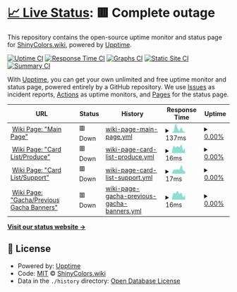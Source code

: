 # [📈 Live Status](https://status.shinycolors.wiki): <!--live status--> **🟥 Complete outage**

This repository contains the open-source uptime monitor and status page for [ShinyColors.wiki](https://shinycolors.wiki), powered by [Upptime](https://github.com/upptime/upptime).

[![Uptime CI](https://github.com/ShinyColorsWiki/Status/workflows/Uptime%20CI/badge.svg)](https://github.com/ShinyColorsWiki/Status/actions?query=workflow%3A%22Uptime+CI%22)
[![Response Time CI](https://github.com/ShinyColorsWiki/Status/workflows/Response%20Time%20CI/badge.svg)](https://github.com/ShinyColorsWiki/Status/actions?query=workflow%3A%22Response+Time+CI%22)
[![Graphs CI](https://github.com/ShinyColorsWiki/Status/workflows/Graphs%20CI/badge.svg)](https://github.com/ShinyColorsWiki/Status/actions?query=workflow%3A%22Graphs+CI%22)
[![Static Site CI](https://github.com/ShinyColorsWiki/Status/workflows/Static%20Site%20CI/badge.svg)](https://github.com/ShinyColorsWiki/Status/actions?query=workflow%3A%22Static+Site+CI%22)
[![Summary CI](https://github.com/ShinyColorsWiki/Status/workflows/Summary%20CI/badge.svg)](https://github.com/ShinyColorsWiki/Status/actions?query=workflow%3A%22Summary+CI%22)

With [Upptime](https://upptime.js.org), you can get your own unlimited and free uptime monitor and status page, powered entirely by a GitHub repository. We use [Issues](https://github.com/ShinyColorsWiki/Status/issues) as incident reports, [Actions](https://github.com/ShinyColorsWiki/Status/actions) as uptime monitors, and [Pages](https://status.shinycolors.wiki) for the status page.

<!--start: status pages-->
<!-- This summary is generated by Upptime (https://github.com/upptime/upptime) -->
<!-- Do not edit this manually, your changes will be overwritten -->
<!-- prettier-ignore -->
| URL | Status | History | Response Time | Uptime |
| --- | ------ | ------- | ------------- | ------ |
| <img alt="" src="https://favicons.githubusercontent.com/shinycolors.wiki" height="13"> [Wiki Page: "Main Page"](https://shinycolors.wiki/wiki/Main_Page) | 🟥 Down | [wiki-page-main-page.yml](https://github.com/ShinyColorsWiki/Status/commits/HEAD/history/wiki-page-main-page.yml) | <details><summary><img alt="Response time graph" src="./graphs/wiki-page-main-page/response-time-week.png" height="20"> 137ms</summary><br><a href="https://status.shinycolors.wiki/history/wiki-page-main-page"><img alt="Response time 418" src="https://img.shields.io/endpoint?url=https%3A%2F%2Fraw.githubusercontent.com%2FShinyColorsWiki%2FStatus%2FHEAD%2Fapi%2Fwiki-page-main-page%2Fresponse-time.json"></a><br><a href="https://status.shinycolors.wiki/history/wiki-page-main-page"><img alt="24-hour response time 44" src="https://img.shields.io/endpoint?url=https%3A%2F%2Fraw.githubusercontent.com%2FShinyColorsWiki%2FStatus%2FHEAD%2Fapi%2Fwiki-page-main-page%2Fresponse-time-day.json"></a><br><a href="https://status.shinycolors.wiki/history/wiki-page-main-page"><img alt="7-day response time 137" src="https://img.shields.io/endpoint?url=https%3A%2F%2Fraw.githubusercontent.com%2FShinyColorsWiki%2FStatus%2FHEAD%2Fapi%2Fwiki-page-main-page%2Fresponse-time-week.json"></a><br><a href="https://status.shinycolors.wiki/history/wiki-page-main-page"><img alt="30-day response time 132" src="https://img.shields.io/endpoint?url=https%3A%2F%2Fraw.githubusercontent.com%2FShinyColorsWiki%2FStatus%2FHEAD%2Fapi%2Fwiki-page-main-page%2Fresponse-time-month.json"></a><br><a href="https://status.shinycolors.wiki/history/wiki-page-main-page"><img alt="1-year response time 418" src="https://img.shields.io/endpoint?url=https%3A%2F%2Fraw.githubusercontent.com%2FShinyColorsWiki%2FStatus%2FHEAD%2Fapi%2Fwiki-page-main-page%2Fresponse-time-year.json"></a></details> | <details><summary><a href="https://status.shinycolors.wiki/history/wiki-page-main-page">0.00%</a></summary><a href="https://status.shinycolors.wiki/history/wiki-page-main-page"><img alt="All-time uptime 46.67%" src="https://img.shields.io/endpoint?url=https%3A%2F%2Fraw.githubusercontent.com%2FShinyColorsWiki%2FStatus%2FHEAD%2Fapi%2Fwiki-page-main-page%2Fuptime.json"></a><br><a href="https://status.shinycolors.wiki/history/wiki-page-main-page"><img alt="24-hour uptime 0.00%" src="https://img.shields.io/endpoint?url=https%3A%2F%2Fraw.githubusercontent.com%2FShinyColorsWiki%2FStatus%2FHEAD%2Fapi%2Fwiki-page-main-page%2Fuptime-day.json"></a><br><a href="https://status.shinycolors.wiki/history/wiki-page-main-page"><img alt="7-day uptime 0.00%" src="https://img.shields.io/endpoint?url=https%3A%2F%2Fraw.githubusercontent.com%2FShinyColorsWiki%2FStatus%2FHEAD%2Fapi%2Fwiki-page-main-page%2Fuptime-week.json"></a><br><a href="https://status.shinycolors.wiki/history/wiki-page-main-page"><img alt="30-day uptime 0.00%" src="https://img.shields.io/endpoint?url=https%3A%2F%2Fraw.githubusercontent.com%2FShinyColorsWiki%2FStatus%2FHEAD%2Fapi%2Fwiki-page-main-page%2Fuptime-month.json"></a><br><a href="https://status.shinycolors.wiki/history/wiki-page-main-page"><img alt="1-year uptime 46.67%" src="https://img.shields.io/endpoint?url=https%3A%2F%2Fraw.githubusercontent.com%2FShinyColorsWiki%2FStatus%2FHEAD%2Fapi%2Fwiki-page-main-page%2Fuptime-year.json"></a></details>
| <img alt="" src="https://favicons.githubusercontent.com/shinycolors.wiki" height="13"> [Wiki Page: "Card List/Produce"](https://shinycolors.wiki/wiki/Card_List/Produce) | 🟥 Down | [wiki-page-card-list-produce.yml](https://github.com/ShinyColorsWiki/Status/commits/HEAD/history/wiki-page-card-list-produce.yml) | <details><summary><img alt="Response time graph" src="./graphs/wiki-page-card-list-produce/response-time-week.png" height="20"> 16ms</summary><br><a href="https://status.shinycolors.wiki/history/wiki-page-card-list-produce"><img alt="Response time 250" src="https://img.shields.io/endpoint?url=https%3A%2F%2Fraw.githubusercontent.com%2FShinyColorsWiki%2FStatus%2FHEAD%2Fapi%2Fwiki-page-card-list-produce%2Fresponse-time.json"></a><br><a href="https://status.shinycolors.wiki/history/wiki-page-card-list-produce"><img alt="24-hour response time 13" src="https://img.shields.io/endpoint?url=https%3A%2F%2Fraw.githubusercontent.com%2FShinyColorsWiki%2FStatus%2FHEAD%2Fapi%2Fwiki-page-card-list-produce%2Fresponse-time-day.json"></a><br><a href="https://status.shinycolors.wiki/history/wiki-page-card-list-produce"><img alt="7-day response time 16" src="https://img.shields.io/endpoint?url=https%3A%2F%2Fraw.githubusercontent.com%2FShinyColorsWiki%2FStatus%2FHEAD%2Fapi%2Fwiki-page-card-list-produce%2Fresponse-time-week.json"></a><br><a href="https://status.shinycolors.wiki/history/wiki-page-card-list-produce"><img alt="30-day response time 18" src="https://img.shields.io/endpoint?url=https%3A%2F%2Fraw.githubusercontent.com%2FShinyColorsWiki%2FStatus%2FHEAD%2Fapi%2Fwiki-page-card-list-produce%2Fresponse-time-month.json"></a><br><a href="https://status.shinycolors.wiki/history/wiki-page-card-list-produce"><img alt="1-year response time 250" src="https://img.shields.io/endpoint?url=https%3A%2F%2Fraw.githubusercontent.com%2FShinyColorsWiki%2FStatus%2FHEAD%2Fapi%2Fwiki-page-card-list-produce%2Fresponse-time-year.json"></a></details> | <details><summary><a href="https://status.shinycolors.wiki/history/wiki-page-card-list-produce">0.00%</a></summary><a href="https://status.shinycolors.wiki/history/wiki-page-card-list-produce"><img alt="All-time uptime 46.66%" src="https://img.shields.io/endpoint?url=https%3A%2F%2Fraw.githubusercontent.com%2FShinyColorsWiki%2FStatus%2FHEAD%2Fapi%2Fwiki-page-card-list-produce%2Fuptime.json"></a><br><a href="https://status.shinycolors.wiki/history/wiki-page-card-list-produce"><img alt="24-hour uptime 0.00%" src="https://img.shields.io/endpoint?url=https%3A%2F%2Fraw.githubusercontent.com%2FShinyColorsWiki%2FStatus%2FHEAD%2Fapi%2Fwiki-page-card-list-produce%2Fuptime-day.json"></a><br><a href="https://status.shinycolors.wiki/history/wiki-page-card-list-produce"><img alt="7-day uptime 0.00%" src="https://img.shields.io/endpoint?url=https%3A%2F%2Fraw.githubusercontent.com%2FShinyColorsWiki%2FStatus%2FHEAD%2Fapi%2Fwiki-page-card-list-produce%2Fuptime-week.json"></a><br><a href="https://status.shinycolors.wiki/history/wiki-page-card-list-produce"><img alt="30-day uptime 0.00%" src="https://img.shields.io/endpoint?url=https%3A%2F%2Fraw.githubusercontent.com%2FShinyColorsWiki%2FStatus%2FHEAD%2Fapi%2Fwiki-page-card-list-produce%2Fuptime-month.json"></a><br><a href="https://status.shinycolors.wiki/history/wiki-page-card-list-produce"><img alt="1-year uptime 46.66%" src="https://img.shields.io/endpoint?url=https%3A%2F%2Fraw.githubusercontent.com%2FShinyColorsWiki%2FStatus%2FHEAD%2Fapi%2Fwiki-page-card-list-produce%2Fuptime-year.json"></a></details>
| <img alt="" src="https://favicons.githubusercontent.com/shinycolors.wiki" height="13"> [Wiki Page: "Card List/Support"](https://shinycolors.wiki/wiki/Card_List/Support) | 🟥 Down | [wiki-page-card-list-support.yml](https://github.com/ShinyColorsWiki/Status/commits/HEAD/history/wiki-page-card-list-support.yml) | <details><summary><img alt="Response time graph" src="./graphs/wiki-page-card-list-support/response-time-week.png" height="20"> 17ms</summary><br><a href="https://status.shinycolors.wiki/history/wiki-page-card-list-support"><img alt="Response time 378" src="https://img.shields.io/endpoint?url=https%3A%2F%2Fraw.githubusercontent.com%2FShinyColorsWiki%2FStatus%2FHEAD%2Fapi%2Fwiki-page-card-list-support%2Fresponse-time.json"></a><br><a href="https://status.shinycolors.wiki/history/wiki-page-card-list-support"><img alt="24-hour response time 10" src="https://img.shields.io/endpoint?url=https%3A%2F%2Fraw.githubusercontent.com%2FShinyColorsWiki%2FStatus%2FHEAD%2Fapi%2Fwiki-page-card-list-support%2Fresponse-time-day.json"></a><br><a href="https://status.shinycolors.wiki/history/wiki-page-card-list-support"><img alt="7-day response time 17" src="https://img.shields.io/endpoint?url=https%3A%2F%2Fraw.githubusercontent.com%2FShinyColorsWiki%2FStatus%2FHEAD%2Fapi%2Fwiki-page-card-list-support%2Fresponse-time-week.json"></a><br><a href="https://status.shinycolors.wiki/history/wiki-page-card-list-support"><img alt="30-day response time 17" src="https://img.shields.io/endpoint?url=https%3A%2F%2Fraw.githubusercontent.com%2FShinyColorsWiki%2FStatus%2FHEAD%2Fapi%2Fwiki-page-card-list-support%2Fresponse-time-month.json"></a><br><a href="https://status.shinycolors.wiki/history/wiki-page-card-list-support"><img alt="1-year response time 378" src="https://img.shields.io/endpoint?url=https%3A%2F%2Fraw.githubusercontent.com%2FShinyColorsWiki%2FStatus%2FHEAD%2Fapi%2Fwiki-page-card-list-support%2Fresponse-time-year.json"></a></details> | <details><summary><a href="https://status.shinycolors.wiki/history/wiki-page-card-list-support">0.00%</a></summary><a href="https://status.shinycolors.wiki/history/wiki-page-card-list-support"><img alt="All-time uptime 46.67%" src="https://img.shields.io/endpoint?url=https%3A%2F%2Fraw.githubusercontent.com%2FShinyColorsWiki%2FStatus%2FHEAD%2Fapi%2Fwiki-page-card-list-support%2Fuptime.json"></a><br><a href="https://status.shinycolors.wiki/history/wiki-page-card-list-support"><img alt="24-hour uptime 0.00%" src="https://img.shields.io/endpoint?url=https%3A%2F%2Fraw.githubusercontent.com%2FShinyColorsWiki%2FStatus%2FHEAD%2Fapi%2Fwiki-page-card-list-support%2Fuptime-day.json"></a><br><a href="https://status.shinycolors.wiki/history/wiki-page-card-list-support"><img alt="7-day uptime 0.00%" src="https://img.shields.io/endpoint?url=https%3A%2F%2Fraw.githubusercontent.com%2FShinyColorsWiki%2FStatus%2FHEAD%2Fapi%2Fwiki-page-card-list-support%2Fuptime-week.json"></a><br><a href="https://status.shinycolors.wiki/history/wiki-page-card-list-support"><img alt="30-day uptime 0.00%" src="https://img.shields.io/endpoint?url=https%3A%2F%2Fraw.githubusercontent.com%2FShinyColorsWiki%2FStatus%2FHEAD%2Fapi%2Fwiki-page-card-list-support%2Fuptime-month.json"></a><br><a href="https://status.shinycolors.wiki/history/wiki-page-card-list-support"><img alt="1-year uptime 46.67%" src="https://img.shields.io/endpoint?url=https%3A%2F%2Fraw.githubusercontent.com%2FShinyColorsWiki%2FStatus%2FHEAD%2Fapi%2Fwiki-page-card-list-support%2Fuptime-year.json"></a></details>
| <img alt="" src="https://favicons.githubusercontent.com/shinycolors.wiki" height="13"> [Wiki Page: "Gacha/Previous Gacha Banners"](https://shinycolors.wiki/wiki/Gacha/Previous_Gacha_Banners) | 🟥 Down | [wiki-page-gacha-previous-gacha-banners.yml](https://github.com/ShinyColorsWiki/Status/commits/HEAD/history/wiki-page-gacha-previous-gacha-banners.yml) | <details><summary><img alt="Response time graph" src="./graphs/wiki-page-gacha-previous-gacha-banners/response-time-week.png" height="20"> 16ms</summary><br><a href="https://status.shinycolors.wiki/history/wiki-page-gacha-previous-gacha-banners"><img alt="Response time 234" src="https://img.shields.io/endpoint?url=https%3A%2F%2Fraw.githubusercontent.com%2FShinyColorsWiki%2FStatus%2FHEAD%2Fapi%2Fwiki-page-gacha-previous-gacha-banners%2Fresponse-time.json"></a><br><a href="https://status.shinycolors.wiki/history/wiki-page-gacha-previous-gacha-banners"><img alt="24-hour response time 13" src="https://img.shields.io/endpoint?url=https%3A%2F%2Fraw.githubusercontent.com%2FShinyColorsWiki%2FStatus%2FHEAD%2Fapi%2Fwiki-page-gacha-previous-gacha-banners%2Fresponse-time-day.json"></a><br><a href="https://status.shinycolors.wiki/history/wiki-page-gacha-previous-gacha-banners"><img alt="7-day response time 16" src="https://img.shields.io/endpoint?url=https%3A%2F%2Fraw.githubusercontent.com%2FShinyColorsWiki%2FStatus%2FHEAD%2Fapi%2Fwiki-page-gacha-previous-gacha-banners%2Fresponse-time-week.json"></a><br><a href="https://status.shinycolors.wiki/history/wiki-page-gacha-previous-gacha-banners"><img alt="30-day response time 16" src="https://img.shields.io/endpoint?url=https%3A%2F%2Fraw.githubusercontent.com%2FShinyColorsWiki%2FStatus%2FHEAD%2Fapi%2Fwiki-page-gacha-previous-gacha-banners%2Fresponse-time-month.json"></a><br><a href="https://status.shinycolors.wiki/history/wiki-page-gacha-previous-gacha-banners"><img alt="1-year response time 234" src="https://img.shields.io/endpoint?url=https%3A%2F%2Fraw.githubusercontent.com%2FShinyColorsWiki%2FStatus%2FHEAD%2Fapi%2Fwiki-page-gacha-previous-gacha-banners%2Fresponse-time-year.json"></a></details> | <details><summary><a href="https://status.shinycolors.wiki/history/wiki-page-gacha-previous-gacha-banners">0.00%</a></summary><a href="https://status.shinycolors.wiki/history/wiki-page-gacha-previous-gacha-banners"><img alt="All-time uptime 46.65%" src="https://img.shields.io/endpoint?url=https%3A%2F%2Fraw.githubusercontent.com%2FShinyColorsWiki%2FStatus%2FHEAD%2Fapi%2Fwiki-page-gacha-previous-gacha-banners%2Fuptime.json"></a><br><a href="https://status.shinycolors.wiki/history/wiki-page-gacha-previous-gacha-banners"><img alt="24-hour uptime 0.00%" src="https://img.shields.io/endpoint?url=https%3A%2F%2Fraw.githubusercontent.com%2FShinyColorsWiki%2FStatus%2FHEAD%2Fapi%2Fwiki-page-gacha-previous-gacha-banners%2Fuptime-day.json"></a><br><a href="https://status.shinycolors.wiki/history/wiki-page-gacha-previous-gacha-banners"><img alt="7-day uptime 0.00%" src="https://img.shields.io/endpoint?url=https%3A%2F%2Fraw.githubusercontent.com%2FShinyColorsWiki%2FStatus%2FHEAD%2Fapi%2Fwiki-page-gacha-previous-gacha-banners%2Fuptime-week.json"></a><br><a href="https://status.shinycolors.wiki/history/wiki-page-gacha-previous-gacha-banners"><img alt="30-day uptime 0.00%" src="https://img.shields.io/endpoint?url=https%3A%2F%2Fraw.githubusercontent.com%2FShinyColorsWiki%2FStatus%2FHEAD%2Fapi%2Fwiki-page-gacha-previous-gacha-banners%2Fuptime-month.json"></a><br><a href="https://status.shinycolors.wiki/history/wiki-page-gacha-previous-gacha-banners"><img alt="1-year uptime 46.65%" src="https://img.shields.io/endpoint?url=https%3A%2F%2Fraw.githubusercontent.com%2FShinyColorsWiki%2FStatus%2FHEAD%2Fapi%2Fwiki-page-gacha-previous-gacha-banners%2Fuptime-year.json"></a></details>

<!--end: status pages-->

[**Visit our status website →**](https://status.shinycolors.wiki)

## 📄 License

- Powered by: [Upptime](https://github.com/upptime/upptime)
- Code: [MIT](./LICENSE) © [ShinyColors.wiki](https://shinycolors.wiki)
- Data in the `./history` directory: [Open Database License](https://opendatacommons.org/licenses/odbl/1-0/)
